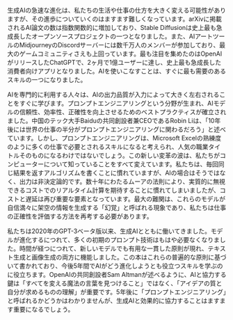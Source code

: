 生成AIの急速な進化は、私たちの生活や仕事の仕方を大きく変える可能性がありますが、その進歩についていくのはますます難しくなっています。arXivに掲載されるAI論文の数は指数関数的に増加しており、Stable Diffusionは史上最も急成長したオープンソースプロジェクトの一つとなりました。また、AIアートツールのMidjourneyのDiscordサーバーには数千万人のメンバーが参加しており、最大のゲームコミュニティさえも上回っています。最も注目を集めたのはOpenAIがリリースしたChatGPTで、2ヶ月で1億ユーザーに達し、史上最も急成長した消費者向けアプリとなりました。AIを使いこなすことは、すぐに最も需要のあるスキルの一つになりました。

AIを専門的に利用する人々は、AIの出力品質が入力によって大きく左右されることをすぐに学びます。プロンプトエンジニアリングという分野が生まれ、AIモデルの信頼性、効率性、正確性を向上させるためのベストプラクティスが確立されました。中国のテック大手Baiduの共同創設者兼CEOであるRobin Liは、「10年後には世界の仕事の半分がプロンプトエンジニアリングに関わるだろう」と述べています。しかし、プロンプトエンジニアリングは、Microsoft Excelの熟練度のように多くの仕事で必要とされるスキルになると考えられ、人気の職業タイトルそのものになるわけではないでしょう。この新しい変革の波は、私たちがコンピューターについて知っていることをすべて変えています。私たちは、毎回同じ結果を返すアルゴリズムを書くことに慣れていますが、AIの場合はそうではなく、出力は非決定論的です。数十年にわたるムーアの法則により、実質的に無視できるコストでのリアルタイム計算を期待することに慣れてしまいましたが、コストと遅延は再び重要な要素となっています。最大の難関は、これらのモデルが自信満々に架空の情報を生成する「幻覚」と呼ばれる現象であり、私たちは仕事の正確性を評価する方法を再考する必要があります。

私たちは2020年のGPT-3ベータ版以来、生成AIとともに働いてきました。モデルが進化するにつれて、多くの初期のプロンプト技術はもはや必要なくなりました。時間が経つにつれて、新しいモデルでも有用な一貫した原則が現れ、テキスト生成と画像生成の両方に機能しました。この本はこれらの普遍的な原則に基づいて書かれており、今後5年間でAIがどう進化しようとも役立つスキルを学ぶのに役立ちます。OpenAIの共同創設者Sam Altmanが述べるように、AIと協力する鍵は「すべてを変える魔法の言葉を見つけること」ではなく、「アイデアの質と自分が求めるものの理解」が重要です。5年後に「プロンプトエンジニアリング」と呼ばれるかどうかはわかりませんが、生成AIと効果的に協力することはますます重要になるでしょう。